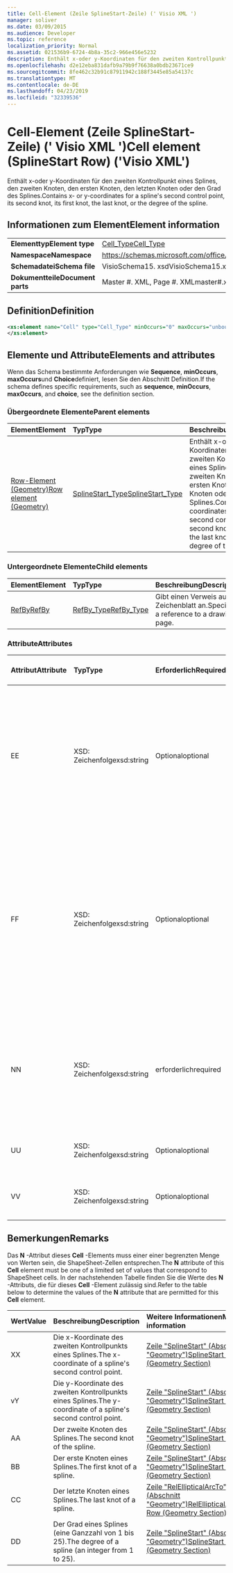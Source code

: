 ```yaml
---
title: Cell-Element (Zeile SplineStart-Zeile) (' Visio XML ')
manager: soliver
ms.date: 03/09/2015
ms.audience: Developer
ms.topic: reference
localization_priority: Normal
ms.assetid: 021536b9-6724-4b8a-35c2-966e456e5232
description: Enthält x-oder y-Koordinaten für den zweiten Kontrollpunkt eines Splines, den zweiten Knoten, den ersten Knoten, den letzten Knoten oder den Grad des Splines.
ms.openlocfilehash: d2e12eba831dafb9a79b9f76638a0bdb23671ce9
ms.sourcegitcommit: 8fe462c32b91c87911942c188f3445e85a54137c
ms.translationtype: MT
ms.contentlocale: de-DE
ms.lasthandoff: 04/23/2019
ms.locfileid: "32339536"
---
```

# <a name="cell-element-splinestart-row-visio-xml"></a><span data-ttu-id="19509-103">Cell-Element (Zeile SplineStart-Zeile) (' Visio XML ')</span><span class="sxs-lookup"><span data-stu-id="19509-103">Cell element (SplineStart Row) ('Visio XML')</span></span>

<span data-ttu-id="19509-104">Enthält x-oder y-Koordinaten für den zweiten Kontrollpunkt eines Splines, den zweiten Knoten, den ersten Knoten, den letzten Knoten oder den Grad des Splines.</span><span class="sxs-lookup"><span data-stu-id="19509-104">Contains x- or y-coordinates for a spline's second control point, its second knot, its first knot, the last knot, or the degree of the spline.</span></span>
  
## <a name="element-information"></a><span data-ttu-id="19509-105">Informationen zum Element</span><span class="sxs-lookup"><span data-stu-id="19509-105">Element information</span></span>

|||
|:-----|:-----|
|<span data-ttu-id="19509-106">**Elementtyp**</span><span class="sxs-lookup"><span data-stu-id="19509-106">**Element type**</span></span> <br/> |[<span data-ttu-id="19509-107">Cell_Type</span><span class="sxs-lookup"><span data-stu-id="19509-107">Cell_Type</span></span>](cell_type-complextypevisio-xml.md) <br/> |
|<span data-ttu-id="19509-108">**Namespace**</span><span class="sxs-lookup"><span data-stu-id="19509-108">**Namespace**</span></span> <br/> |https://schemas.microsoft.com/office/visio/2012/main  <br/> |
|<span data-ttu-id="19509-109">**Schemadatei**</span><span class="sxs-lookup"><span data-stu-id="19509-109">**Schema file**</span></span> <br/> |<span data-ttu-id="19509-110">VisioSchema15. xsd</span><span class="sxs-lookup"><span data-stu-id="19509-110">VisioSchema15.xsd</span></span>  <br/> |
|<span data-ttu-id="19509-111">**Dokumentteile**</span><span class="sxs-lookup"><span data-stu-id="19509-111">**Document parts**</span></span> <br/> |<span data-ttu-id="19509-112">Master #. XML, Page #. XML</span><span class="sxs-lookup"><span data-stu-id="19509-112">master#.xml, page#.xml</span></span>  <br/> |
   
## <a name="definition"></a><span data-ttu-id="19509-113">Definition</span><span class="sxs-lookup"><span data-stu-id="19509-113">Definition</span></span>

```XML
<xs:element name="Cell" type="Cell_Type" minOccurs="0" maxOccurs="unbounded" >
</xs:element>
```

## <a name="elements-and-attributes"></a><span data-ttu-id="19509-114">Elemente und Attribute</span><span class="sxs-lookup"><span data-stu-id="19509-114">Elements and attributes</span></span>

<span data-ttu-id="19509-115">Wenn das Schema bestimmte Anforderungen wie **Sequence**, **minOccurs**, **maxOccurs**und **Choice**definiert, lesen Sie den Abschnitt Definition.</span><span class="sxs-lookup"><span data-stu-id="19509-115">If the schema defines specific requirements, such as **sequence**, **minOccurs**, **maxOccurs**, and **choice**, see the definition section.</span></span> 
  
### <a name="parent-elements"></a><span data-ttu-id="19509-116">Übergeordnete Elemente</span><span class="sxs-lookup"><span data-stu-id="19509-116">Parent elements</span></span>

|<span data-ttu-id="19509-117">**Element**</span><span class="sxs-lookup"><span data-stu-id="19509-117">**Element**</span></span>|<span data-ttu-id="19509-118">**Typ**</span><span class="sxs-lookup"><span data-stu-id="19509-118">**Type**</span></span>|<span data-ttu-id="19509-119">**Beschreibung**</span><span class="sxs-lookup"><span data-stu-id="19509-119">**Description**</span></span>|
|:-----|:-----|:-----|
|[<span data-ttu-id="19509-120">Row-Element (Geometry)</span><span class="sxs-lookup"><span data-stu-id="19509-120">Row element (Geometry)</span></span>](row-element-geometry-sectionvisio-xml.md) <br/> |[<span data-ttu-id="19509-121">SplineStart_Type</span><span class="sxs-lookup"><span data-stu-id="19509-121">SplineStart_Type</span></span>](splinestart_type-complextypevisio-xml.md) <br/> |<span data-ttu-id="19509-122">Enthält x-oder y-Koordinaten für den zweiten Kontrollpunkt eines Splines, den zweiten Knoten, den ersten Knoten, den letzten Knoten oder den Grad des Splines.</span><span class="sxs-lookup"><span data-stu-id="19509-122">Contains x- or y-coordinates for a spline's second control point, its second knot, its first knot, the last knot, or the degree of the spline.</span></span>  <br/> |
   
### <a name="child-elements"></a><span data-ttu-id="19509-123">Untergeordnete Elemente</span><span class="sxs-lookup"><span data-stu-id="19509-123">Child elements</span></span>

|<span data-ttu-id="19509-124">**Element**</span><span class="sxs-lookup"><span data-stu-id="19509-124">**Element**</span></span>|<span data-ttu-id="19509-125">**Typ**</span><span class="sxs-lookup"><span data-stu-id="19509-125">**Type**</span></span>|<span data-ttu-id="19509-126">**Beschreibung**</span><span class="sxs-lookup"><span data-stu-id="19509-126">**Description**</span></span>|
|:-----|:-----|:-----|
|[<span data-ttu-id="19509-127">RefBy</span><span class="sxs-lookup"><span data-stu-id="19509-127">RefBy</span></span>](refby-element-cell_type-complextypevisio-xml.md) <br/> |[<span data-ttu-id="19509-128">RefBy_Type</span><span class="sxs-lookup"><span data-stu-id="19509-128">RefBy_Type</span></span>](refby_type-complextypevisio-xml.md) <br/> |<span data-ttu-id="19509-129">Gibt einen Verweis auf ein Zeichenblatt an.</span><span class="sxs-lookup"><span data-stu-id="19509-129">Specifies a reference to a drawing page.</span></span>  <br/> |
   
### <a name="attributes"></a><span data-ttu-id="19509-130">Attribute</span><span class="sxs-lookup"><span data-stu-id="19509-130">Attributes</span></span>

|<span data-ttu-id="19509-131">**Attribut**</span><span class="sxs-lookup"><span data-stu-id="19509-131">**Attribute**</span></span>|<span data-ttu-id="19509-132">**Typ**</span><span class="sxs-lookup"><span data-stu-id="19509-132">**Type**</span></span>|<span data-ttu-id="19509-133">**Erforderlich**</span><span class="sxs-lookup"><span data-stu-id="19509-133">**Required**</span></span>|<span data-ttu-id="19509-134">**Beschreibung**</span><span class="sxs-lookup"><span data-stu-id="19509-134">**Description**</span></span>|<span data-ttu-id="19509-135">**Mögliche Werte**</span><span class="sxs-lookup"><span data-stu-id="19509-135">**Possible values**</span></span>|
|:-----|:-----|:-----|:-----|:-----|
|<span data-ttu-id="19509-136">E</span><span class="sxs-lookup"><span data-stu-id="19509-136">E</span></span>  <br/> |<span data-ttu-id="19509-137">XSD: Zeichenfolge</span><span class="sxs-lookup"><span data-stu-id="19509-137">xsd:string</span></span>  <br/> |<span data-ttu-id="19509-138">Optional</span><span class="sxs-lookup"><span data-stu-id="19509-138">optional</span></span>  <br/> |<span data-ttu-id="19509-139">Gibt an, dass die Formel zu einem Fehler ausgewertet wird.</span><span class="sxs-lookup"><span data-stu-id="19509-139">Indicates that the formula evaluates to an error.</span></span> <span data-ttu-id="19509-140">Der Wert von **E** ist der aktuelle Wert (eine Fehler Meldungszeichenfolge); der Wert des **V** -Attributs ist der letzte gültige Wert.</span><span class="sxs-lookup"><span data-stu-id="19509-140">The value of **E** is the current value (an error message string); the value of the **V** attribute is the last valid value.</span></span>  <br/> |<span data-ttu-id="19509-141">Eine Fehlermeldungs-Zeichenfolge.</span><span class="sxs-lookup"><span data-stu-id="19509-141">An error message string.</span></span>  <br/> |
|<span data-ttu-id="19509-142">F</span><span class="sxs-lookup"><span data-stu-id="19509-142">F</span></span>  <br/> |<span data-ttu-id="19509-143">XSD: Zeichenfolge</span><span class="sxs-lookup"><span data-stu-id="19509-143">xsd:string</span></span>  <br/> |<span data-ttu-id="19509-144">Optional</span><span class="sxs-lookup"><span data-stu-id="19509-144">optional</span></span>  <br/> | <span data-ttu-id="19509-145">Stellt die Formel des Elements dar.</span><span class="sxs-lookup"><span data-stu-id="19509-145">Represents the element's formula.</span></span> <span data-ttu-id="19509-146">Dieses Attribut kann eine der folgenden Zeichenfolgen enthalten:</span><span class="sxs-lookup"><span data-stu-id="19509-146">This attribute can contain one of the following strings:</span></span>  <br/>  <span data-ttu-id="19509-147">' (eine Formel) ', wenn die Formel lokal vorhanden ist</span><span class="sxs-lookup"><span data-stu-id="19509-147">'(some formula)' if the formula exists locally</span></span>  <br/>  <span data-ttu-id="19509-148">`No Formula`Wenn die Formel lokal gelöscht oder gesperrt ist</span><span class="sxs-lookup"><span data-stu-id="19509-148">`No Formula` if the formula is locally deleted or blocked</span></span>  <br/>  <span data-ttu-id="19509-149">`Inh`Wenn die Formel geerbt wird.</span><span class="sxs-lookup"><span data-stu-id="19509-149">`Inh` if the formula is inherited.</span></span>  <br/> |<span data-ttu-id="19509-150">Eine Formel.</span><span class="sxs-lookup"><span data-stu-id="19509-150">A formula.</span></span>  <br/> |
|<span data-ttu-id="19509-151">N</span><span class="sxs-lookup"><span data-stu-id="19509-151">N</span></span>  <br/> |<span data-ttu-id="19509-152">XSD: Zeichenfolge</span><span class="sxs-lookup"><span data-stu-id="19509-152">xsd:string</span></span>  <br/> |<span data-ttu-id="19509-153">erforderlich</span><span class="sxs-lookup"><span data-stu-id="19509-153">required</span></span>  <br/> |<span data-ttu-id="19509-154">Stellt den Namen der ShapeSheet-Zelle dar.</span><span class="sxs-lookup"><span data-stu-id="19509-154">Represents the name of the ShapeSheet cell.</span></span>  <br/> |<span data-ttu-id="19509-155">Der Name der ShapeSheet-Zelle.</span><span class="sxs-lookup"><span data-stu-id="19509-155">The name of the ShapeSheet cell.</span></span>  <br/> <span data-ttu-id="19509-156">Weitere Informationen finden Sie im Abschnitt "Hinweise" unten.</span><span class="sxs-lookup"><span data-stu-id="19509-156">See the Remarks section below.</span></span>  <br/> |
|<span data-ttu-id="19509-157">U</span><span class="sxs-lookup"><span data-stu-id="19509-157">U</span></span>  <br/> |<span data-ttu-id="19509-158">XSD: Zeichenfolge</span><span class="sxs-lookup"><span data-stu-id="19509-158">xsd:string</span></span>  <br/> |<span data-ttu-id="19509-159">Optional</span><span class="sxs-lookup"><span data-stu-id="19509-159">optional</span></span>  <br/> |<span data-ttu-id="19509-160">Stellt eine Maßeinheit dar der Standardwert ist DL.</span><span class="sxs-lookup"><span data-stu-id="19509-160">Represents a unit of measure The default is DL.</span></span>  <br/> |<span data-ttu-id="19509-161">Die Einheiten der Zelle.</span><span class="sxs-lookup"><span data-stu-id="19509-161">The units of the cell.</span></span>  <br/> |
|<span data-ttu-id="19509-162">V</span><span class="sxs-lookup"><span data-stu-id="19509-162">V</span></span>  <br/> |<span data-ttu-id="19509-163">XSD: Zeichenfolge</span><span class="sxs-lookup"><span data-stu-id="19509-163">xsd:string</span></span>  <br/> |<span data-ttu-id="19509-164">Optional</span><span class="sxs-lookup"><span data-stu-id="19509-164">optional</span></span>  <br/> |<span data-ttu-id="19509-165">Stellt den Wert der Zelle dar.</span><span class="sxs-lookup"><span data-stu-id="19509-165">Represents the value of the cell.</span></span>  <br/> |<span data-ttu-id="19509-166">Der Wert der ShapeSheet-Zelle.</span><span class="sxs-lookup"><span data-stu-id="19509-166">The value of the ShapeSheet cell.</span></span>  <br/> |
   
## <a name="remarks"></a><span data-ttu-id="19509-167">Bemerkungen</span><span class="sxs-lookup"><span data-stu-id="19509-167">Remarks</span></span>

<span data-ttu-id="19509-168">Das **N** -Attribut dieses **Cell** -Elements muss einer einer begrenzten Menge von Werten sein, die ShapeSheet-Zellen entsprechen.</span><span class="sxs-lookup"><span data-stu-id="19509-168">The **N** attribute of this **Cell** element must be one of a limited set of values that correspond to ShapeSheet cells.</span></span> <span data-ttu-id="19509-169">In der nachstehenden Tabelle finden Sie die Werte des **N** -Attributs, die für dieses **Cell** -Element zulässig sind.</span><span class="sxs-lookup"><span data-stu-id="19509-169">Refer to the table below to determine the values of the **N** attribute that are permitted for this **Cell** element.</span></span> 
  
|<span data-ttu-id="19509-170">**Wert**</span><span class="sxs-lookup"><span data-stu-id="19509-170">**Value**</span></span>|<span data-ttu-id="19509-171">**Beschreibung**</span><span class="sxs-lookup"><span data-stu-id="19509-171">**Description**</span></span>|<span data-ttu-id="19509-172">**Weitere Informationen**</span><span class="sxs-lookup"><span data-stu-id="19509-172">**More information**</span></span>|
|:-----|:-----|:-----|
|<span data-ttu-id="19509-173">X</span><span class="sxs-lookup"><span data-stu-id="19509-173">X</span></span>  <br/> |<span data-ttu-id="19509-174">Die x-Koordinate des zweiten Kontrollpunkts eines Splines.</span><span class="sxs-lookup"><span data-stu-id="19509-174">The x-coordinate of a spline's second control point.</span></span>  <br/> |[<span data-ttu-id="19509-175">Zeile "SplineStart" (Abschnitt "Geometry")</span><span class="sxs-lookup"><span data-stu-id="19509-175">SplineStart Row (Geometry Section)</span></span>](splinestart-row-geometry-section.md) <br/> |
|<span data-ttu-id="19509-176">v</span><span class="sxs-lookup"><span data-stu-id="19509-176">Y</span></span>  <br/> |<span data-ttu-id="19509-177">Die y-Koordinate des zweiten Kontrollpunkts eines Splines.</span><span class="sxs-lookup"><span data-stu-id="19509-177">The y-coordinate of a spline's second control point.</span></span>  <br/> |[<span data-ttu-id="19509-178">Zeile "SplineStart" (Abschnitt "Geometry")</span><span class="sxs-lookup"><span data-stu-id="19509-178">SplineStart Row (Geometry Section)</span></span>](splinestart-row-geometry-section.md) <br/> |
|<span data-ttu-id="19509-179">A</span><span class="sxs-lookup"><span data-stu-id="19509-179">A</span></span>  <br/> |<span data-ttu-id="19509-180">Der zweite Knoten des Splines.</span><span class="sxs-lookup"><span data-stu-id="19509-180">The second knot of the spline.</span></span>  <br/> |[<span data-ttu-id="19509-181">Zeile "SplineStart" (Abschnitt "Geometry")</span><span class="sxs-lookup"><span data-stu-id="19509-181">SplineStart Row (Geometry Section)</span></span>](splinestart-row-geometry-section.md) <br/> |
|<span data-ttu-id="19509-182">B</span><span class="sxs-lookup"><span data-stu-id="19509-182">B</span></span>  <br/> |<span data-ttu-id="19509-183">Der erste Knoten eines Splines.</span><span class="sxs-lookup"><span data-stu-id="19509-183">The first knot of a spline.</span></span>  <br/> |[<span data-ttu-id="19509-184">Zeile "SplineStart" (Abschnitt "Geometry")</span><span class="sxs-lookup"><span data-stu-id="19509-184">SplineStart Row (Geometry Section)</span></span>](splinestart-row-geometry-section.md) <br/> |
|<span data-ttu-id="19509-185">C</span><span class="sxs-lookup"><span data-stu-id="19509-185">C</span></span>  <br/> |<span data-ttu-id="19509-186">Der letzte Knoten eines Splines.</span><span class="sxs-lookup"><span data-stu-id="19509-186">The last knot of a spline.</span></span>  <br/> |[<span data-ttu-id="19509-187">Zeile "RelEllipticalArcTo" (Abschnitt "Geometry")</span><span class="sxs-lookup"><span data-stu-id="19509-187">RelEllipticalArcTo Row (Geometry Section)</span></span>](splinestart-row-geometry-section.md) <br/> |
|<span data-ttu-id="19509-188">D</span><span class="sxs-lookup"><span data-stu-id="19509-188">D</span></span>  <br/> |<span data-ttu-id="19509-189">Der Grad eines Splines (eine Ganzzahl von 1 bis 25).</span><span class="sxs-lookup"><span data-stu-id="19509-189">The degree of a spline (an integer from 1 to 25).</span></span>  <br/> |[<span data-ttu-id="19509-190">Zeile "SplineStart" (Abschnitt "Geometry")</span><span class="sxs-lookup"><span data-stu-id="19509-190">SplineStart Row (Geometry Section)</span></span>](splinestart-row-geometry-section.md) <br/> |
   

